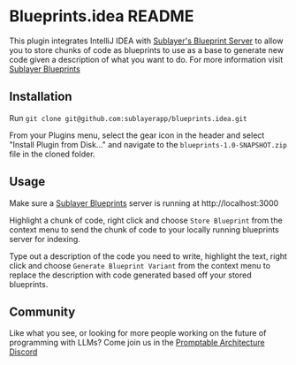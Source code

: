 # Blueprints.idea README

This plugin integrates IntelliJ IDEA with [Sublayer's Blueprint
Server](https://github.com/sublayerapp/blueprints) to allow you to store chunks
of code as blueprints to use as a base to generate new code given a description
of what you want to do. For more information visit [Sublayer
Blueprints](https://github.com/sublayerapp/blueprints)

## Installation

Run `git clone git@github.com:sublayerapp/blueprints.idea.git`

From your Plugins menu, select the gear icon in the header and select "Install
Plugin from Disk..." and navigate to the `blueprints-1.0-SNAPSHOT.zip` file in
the cloned folder.

## Usage

Make sure a [Sublayer Blueprints](https://github.com/sublayerapp/blueprints)
server is running at http://localhost:3000

Highlight a chunk of code, right click and choose `Store Blueprint` from the
context menu to send the chunk of code to your locally running blueprints
server for indexing.

Type out a description of the code you need to write, highlight the text, right
click and choose `Generate Blueprint Variant` from the context menu to replace
the description with code generated based off your stored blueprints.

## Community

Like what you see, or looking for more people working on the future of
programming with LLMs? Come join us in the [Promptable Architecture
Discord](https://discord.gg/sjTJszPwXt)
